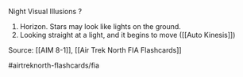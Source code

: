 Night Visual Illusions
?
1. Horizon. Stars may look like lights on the ground.
2. Looking straight at a light, and it begins to move ([[Auto Kinesis]])
<!--SR:!2022-09-29,1,230-->

Source: [[AIM 8-1]], [[Air Trek North FIA Flashcards]]

#airtreknorth-flashcards/fia
